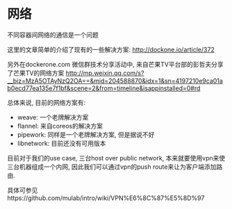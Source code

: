 # 网络

不同容器间网络的通信是一个问题

这里的文章简单的介绍了现有的一些解决方案: http://dockone.io/article/372

另外在dockerone.com 微信群技术分享活动中, 来自芒果TV平台部的彭哲夫分享了芒果TV的网络方案 http://mp.weixin.qq.com/s?__biz=MzA5OTAyNzQ2OA==&mid=204588870&idx=1&sn=4197210e9ca01ab0ecd77ea135e7f1bf&scene=2&from=timeline&isappinstalled=0#rd

总体来说, 目前的网络方案有:

- weave: 一个老牌解决方案
- flannel: 来自coreos的解决方案
- pipework: 同样是一个老牌解决方案, 但是据说不好
- libnetwork: 目前还没有可用版本

目前对于我们的use case, 三台host over public network, 本来就要使用vpn来使三台机器组成一个内网, 因此我们可以通过vpn的push route来让为客户端添加路由.

具体可参见https://github.com/mulab/intro/wiki/VPN%E6%8C%87%E5%8D%97